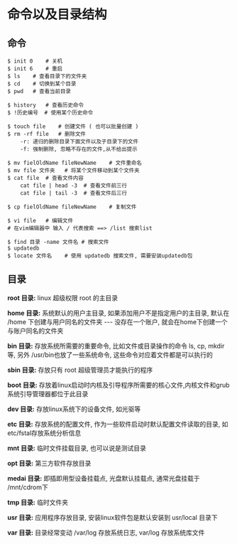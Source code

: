 # 命令以及目录结构

## 命令

```shell
$ init 0	# 关机
$ init 6	# 重启
$ ls	# 查看目录下的文件夹
$ cd	# 切换到某个目录
$ pwd	# 查看当前目录

$ history	# 查看历史命令
$ !历史编号	 # 使用某个历史命令
```

```shell
$ touch file	# 创建文件 ( 也可以批量创建 )
$ rm -rf file	# 删除文件
	-r: 递归的删除目录下面文件以及子目录下的文件
	-f: 强制删除, 忽略不存在的文件,从不给出提示
	
$ mv fielOldName fileNewName	# 文件重命名
$ mv file 文件夹	# 将某个文件移动到某个文件夹
$ cat file	# 查看文件内容
	cat file | head -3	# 查看文件前三行
	cat file | tail -3	# 查看文件后三行
	
$ cp fielOldName fileNewName	# 复制文件

$ vi file	# 编辑文件
# 在vim编辑器中 输入 / 代表搜索 ==> /list 搜索list

$ find 目录 -name 文件名	# 搜索文件
$ updatedb 
$ locate 文件名	# 使用 updatedb 搜索文件, 需要安装updatedb包
```



## 目录

**root 目录:**  linux 超级权限 root 的主目录

**home 目录:**  系统默认的用户主目录, 如果添加用户不是指定用户的主目录, 默认在 /home 下创建与用户同名的文件夹  --- 没存在一个账户, 就会在home下创建一个与账户同名的文件夹

**bin 目录:**  存放系统所需要的重要命令, 比如文件或目录操作的命令 ls, cp, mkdir 等, 另外 /usr/bin也放了一些系统命令, 这些命令对应着文件都是可以执行的

**sbin 目录:**  存放只有 root 超级管理员才能执行的程序

**boot 目录:**  存放着linux启动时内核及引导程序所需要的核心文件,内核文件和grub系统引导管理器都位于此目录

**dev 目录:** 存放linux系统下的设备文件, 如光驱等

**etc 目录:**  存放系统的配置文件,  作为一些软件启动时默认配置文件读取的目录, 如 etc/fstal存放系统分析信息

**mnt 目录:**  临时文件挂载目录, 也可以说是测试目录

**opt 目录:**  第三方软件存放目录

**medai 目录:**  即插即用型设备挂载点, 光盘默认挂载点, 通常光盘挂载于 /mnt/cdrom下

**tmp 目录:**  临时文件夹

**usr 目录:**  应用程序存放目录, 安装linux软件包是默认安装到 usr/local 目录下

**var 目录:**  目录经常变动 /var/log 存放系统日志,  var/log 存放系统库文件